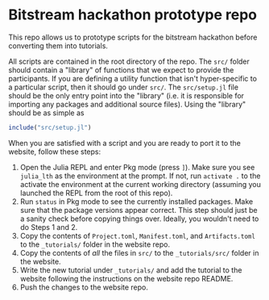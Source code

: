 # Bitstream hackathon prototype repo

This repo allows us to prototype scripts for the bitstream hackathon before converting them into tutorials.

All scripts are contained in the root directory of the repo. The `src/` folder should contain a "library" of functions that we expect to provide the participants. If you are defining a utility function that isn't hyper-specific to a particular script, then it should go under `src/`. The `src/setup.jl` file should be the only entry point into the "library" (i.e. it is responsible for importing any packages and additional source files). Using the "library" should be as simple as
```julia
include("src/setup.jl")
```

When you are satisfied with a script and you are ready to port it to the website, follow these steps:
1. Open the Julia REPL and enter Pkg mode (press `]`). Make sure you see `julia_lth` as the environment at the prompt. If not, run `activate .` to the activate the environment at the current working directory (assuming you launched the REPL from the root of this repo).
2. Run `status` in Pkg mode to see the currently installed packages. Make sure that the package versions appear correct. This step should just be a sanity check before copying things over. Ideally, you wouldn't need to do Steps 1 and 2.
3. Copy the contents of `Project.toml`, `Manifest.toml`, and `Artifacts.toml` to the `_tutorials/` folder in the website repo.
4. Copy the contents of _all_ the files in `src/` to the `_tutorials/src/` folder in the website.
5. Write the new tutorial under `_tutorials/` and add the tutorial to the website following the instructions on the website repo README.
6. Push the changes to the website repo.
